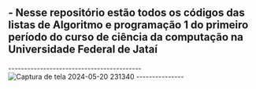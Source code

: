 ## - Nesse repositório estão todos os códigos das listas de Algoritmo e programação 1 do primeiro período do curso de ciência da computação na Universidade Federal de Jataí

  ------------------------------------------![Captura de tela 2024-05-20 231340](https://github.com/LucasFreitas1307/AP1-projects-/assets/167094976/8347d172-1744-4d4a-a790-1d0c33204dd1) ---------------

